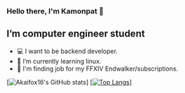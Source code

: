 ### Hello there, I'm Kamonpat 👋

## I’m computer engineer student
 - 💻 I want to be backend developer.
 - 🌱 I’m currently learning linux.
 - 💸 I'm finding job for my FFXIV Endwalker/subscriptions.


[![Akaifox16's GitHub stats](https://github-readme-stats.vercel.app/api?username=Akaifox16&count_private=true&show_icons=true&theme=tokyonight)]
[[![Top Langs](https://github-readme-stats.vercel.app/api/top-langs/?username=Akaifox16)](https://github.com/anuraghazra/github-readme-stats)]
